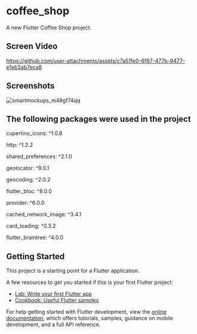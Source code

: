 # coffee_shop

A new Flutter Coffee Shop project.

## Screen Video

https://github.com/user-attachments/assets/c7a51fe0-6f87-477b-9477-e1eb3ab7eca8

## Screenshots
![smartmockups_m48gf74qq](https://github.com/user-attachments/assets/d9883e98-ee2e-4578-9828-7f247481ccf9)

## The following packages were used in the project

  cupertino_icons: ^1.0.8
  
  http: ^1.2.2
  
  shared_preferences: ^2.1.0
  
  geolocator: ^9.0.1
  
  geocoding: ^2.0.2
  
  flutter_bloc: ^8.0.0
  
  provider: ^6.0.0
  
  cached_network_image: ^3.4.1
  
  card_loading: ^0.3.2
  
  flutter_braintree: ^4.0.0

## Getting Started

This project is a starting point for a Flutter application.

A few resources to get you started if this is your first Flutter project:

- [Lab: Write your first Flutter app](https://docs.flutter.dev/get-started/codelab)
- [Cookbook: Useful Flutter samples](https://docs.flutter.dev/cookbook)

For help getting started with Flutter development, view the
[online documentation](https://docs.flutter.dev/), which offers tutorials,
samples, guidance on mobile development, and a full API reference.
